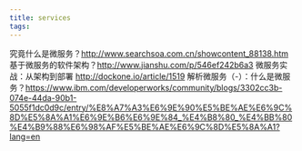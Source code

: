 ```yaml
---
title: services
tags:
---
```


究竟什么是微服务？http://www.searchsoa.com.cn/showcontent_88138.htm
基于微服务的软件架构？http://www.jianshu.com/p/546ef242b6a3
微服务实战：从架构到部署 http://dockone.io/article/1519
解析微服务（-）：什么是微服务？https://www.ibm.com/developerworks/community/blogs/3302cc3b-074e-44da-90b1-5055f1dc0d9c/entry/%E8%A7%A3%E6%9E%90%E5%BE%AE%E6%9C%8D%E5%8A%A1%E6%9E%B6%E6%9E%84_%E4%B8%80_%E4%BB%80%E4%B9%88%E6%98%AF%E5%BE%AE%E6%9C%8D%E5%8A%A1?lang=en

